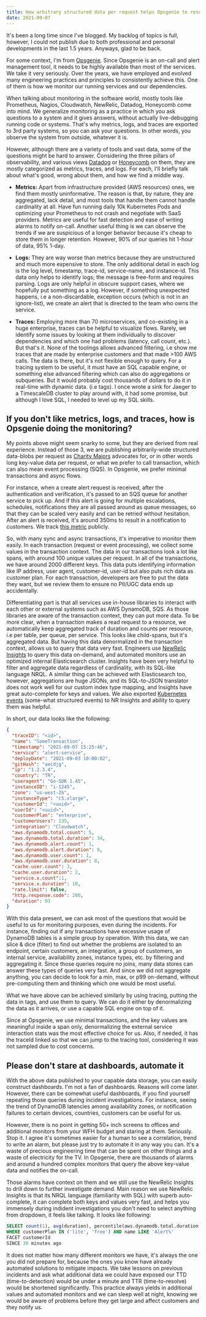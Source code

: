 ```yaml
---
title: How arbitrary structured data per request helps Opsgenie to resolve and prevent incidents
date: 2021-09-07
--- 
```


It's been a long time since I've blogged. My backlog of topics is full, however, I could not publish due to both professional and personal developments in the last 1.5 years. Anyways, glad to be back.

For some context, I'm from [Opsgenie](https://www.atlassian.com/software/opsgenie). Since Opsgenie is an on-call and alert management tool, it needs to be highly available than most of the services. We take it very seriously. Over the years, we have employed and evolved many engineering practices and principles to consistently achieve this. One of them is how we monitor our running services and our dependencies.

When talking about monitoring in the software world, mostly tools like Prometheus, Nagios, Cloudwatch, NewRelic, Datadog, Honeycomb come into mind. We generalize monitoring as a practice in which you ask questions to a system and it gives answers, without actually live-debugging running code or systems.  That's why metrics, logs, and traces are exported to 3rd party systems, so you can ask your questions. In other words, you observe the system from outside, whatever it is.

However, although there are a variety of tools and vast data, some of the questions might be hard to answer. Considering the three pillars of observability, and various views [Datadog](https://www.datadoghq.com/three-pillars-of-observability/) or [Honeycomb](https://www.honeycomb.io/blog/they-arent-pillars-theyre-lenses/) on them, they are mostly categorized as metrics, traces, and logs. For each, I'll briefly talk about what's good, wrong about them, and how we find a middle way.

- **Metrics:** Apart from infrastructure provided (AWS resources) ones, we find them mostly uninformative. The reason is that, by nature, they are aggregated, lack detail, and most tools that handle them cannot handle cardinality at all. Have fun running daily 10k Kubernetes Pods and optimizing your Prometheus to not crash and negotiate with SaaS providers. Metrics are useful for fast detection and ease of writing alarms to notify on-call. Another useful thing is we can observe the trends if we are suspicious of a longer behavior because it's cheap to store them in longer retention. However, 90% of our queries hit 1-hour of data, 95% 1-day.

- **Logs:** They are way worse than metrics because they are unstructured and much more expensive to store.  The only additional detail in each log is the log level, timestamp, trace-id, service-name, and instance-id. This data only helps to identify logs; the message is free-form and requires parsing. Logs are only helpful in obscure support cases, where we hopefully put something as a log. However, if something unexpected happens, i.e a non-discardable, exception occurs (which is not in an ignore-list), we create an alert that is directed to the team who owns the service.
- **Traces:** Employing more than 70 microservices, and co-existing in a huge enterprise, traces can be helpful to visualize flows. Rarely, we identify some issues by looking at them individually to discover dependencies and which one had problems (latency, call count, etc.). But that's it. None of the toolings allows advanced filtering, i.e show me traces that are made by enterprise customers and that made >100 AWS calls. The data is there, but it's not flexible enough to query. For a tracing system to be useful, it must have an SQL capable engine, or something else advanced filtering which can also do aggregations or subqueries. But it would probably cost thousands of dollars to do it in real-time with dynamic data. (i.e tags). I once wrote a sink for Jaeger to a TimescaleDB cluster to play around with, it had some promise, but although I love SQL, I needed to level up my SQL skills.

## If you don't like metrics, logs, and traces, how is Opsgenie doing the monitoring?

My points above might seem snarky to some, but they are derived from real experience. Instead of those 3, we are publishing arbitrarily-wide structured data-blobs per request as [Charity Majors](https://twitter.com/mipsytipsy/status/1434985888920924160) advocates for, or in other words long key-value data per request, or what we prefer to call transaction, which can also mean event processing (SQS). In Opsgenie, we prefer minimal transactions and async flows. 

For instance, when a create alert request is received, after the authentication and verification, it's passed to an SQS queue for another service to pick up. And if this alert is going for multiple escalations, schedules, notifications they are all passed around as queue messages, so that they can be scaled very easily and can be retried without hesitation. After an alert is received, it's around 350ms to result in a notification to customers. We track [this metric](https://opsgenie.status.atlassian.com/) publicly. 

So, with many sync and async transactions, it's imperative to monitor them easily. In each transaction (request or event processing), we collect some values in the transaction context. The data in our transactions look a lot like spans, with around 100 unique values per request. In all of the transactions, we have around 2000 different keys. This data puts identifying information like IP address, user agent, customer-id, user-id but also puts rich data as customer plan. For each transaction, developers are free to put the data they want, but we review them to ensure no PII/UGC data ends up accidentally. 

Differentiating part is that all services use in-house libraries to interact with each other or external systems such as AWS DynamoDB, SQS. As those libraries are aware of the transaction context, they can put more data. To be more clear, when a transaction makes a read request to a resource, we automatically keep aggregated track of duration and counts per resource, i.e per table, per queue, per service. This looks like child-spans, but it's aggregated data. But having this data denormalized in the transaction context, allows us to query that data very fast. Engineers use [NewRelic Insights](https://newrelic.com/products/insights) to query this data on-demand, and automated monitors use an optimized internal Elasticsearch cluster. Insights have been very helpful to filter and aggregate data regardless of cardinality, with its SQL-like language NRQL. A similar thing can be achieved with Elasticsearch too, however, aggregations are huge JSONs, and its SQL-to-JSON translator does not work well for our custom index type mapping, and Insights have great auto-complete for keys and values. We also exported [Kubernetes events](https://mustafaakin.dev/posts/2019-12-12-how-to-export-kubernetes-events-for-observability-and-alerting/) (some-what structured events) to NR Insights and ability to query them was helpful.

In short, our data looks like the following: 

```json
{
  "traceID": "<id>",
  "name": "SomeTransaction",
  "timestamp": "2021-09-07 15:25:46",
  "service": "alert-service",
  "deployDate": "2021-09-03 10:00:02",
  "gitHash": "aecdjg",
  "ip": "1.2.3.4",
  "country": "TR",
  "useragent": "Go-SDK 1.45",
  "instanceID": "i-1245",
  "zone": "us-west-2b",
  "instanceType": "c5.xlarge",
  "customerId": "<uuid>",
  "userId": "<uuid>",
  "customerPlan": "enterprise",
  "customerUsers": 135,
  "integration": "Cloudwatch",
  "aws.dynamodb.total.count": 5,
  "aws.dynamodb.total.duration": 34,
  "aws.dynamodb.alert.count": 1,
  "aws.dynamodb.alert.duration": 8,
  "aws.dynamodb.user.count": 1,
  "aws.dynamodb.user.duration": 8,
  "cache.user.count": 3,  
  "cache.user.duration": 2,
  "service.x.count":1,
  "service.x.duration": 10,
  "rate.limit": false,
  "http.response.code": 200,
  "duration": 93
}
```

With this data present, we can ask most of the questions that would be useful to us for monitoring purposes, even during the incidents. For instance, finding out if any transactions have excessive usage of DynamoDB tables is a simple group by operation. With this data, we can slice & dice (filter) to find out whether the problems are isolated to an endpoint, certain customers, an integration, a group of customers, an internal service, availability zones, instance types, etc. by filtering and aggregating it. Since those queries require no joins, many data stores can answer these types of queries very fast. And since we did not aggregate anything, you can decide to look for a min, max, or p99 on-demand, without pre-computing them and thinking which one would be most useful. 

What we have above can be achieved similarly by using tracing, putting the data in tags, and use them to query. We can do it either by denormalizing the data as it arrives, or use a capable SQL engine on top of it. 

Since at Opsgenie, we use minimal transactions, and the key values are meaningful inside a span only, denormalizing the external service interaction stats was the most effective choice for us. Also, if needed, it has the traceId linked so that we can jump to the tracing tool, considering it was not sampled due to cost concerns.

## Please don't stare at dashboards, automate it

With the above data published to your capable data storage, you can easily construct dashboards. I'm not a fan of dashboards. Reasons will come later. However, there can be somewhat useful dashboards, if you find yourself repeating those queries during incident investigations. For instance, seeing the trend of DynamoDB latencies among availability zones, or notification failures to certain devices, countries, customers can be useful for us. 

However, there is no point in getting 50+ inch screens to offices and additional monitors from your WFH budget and staring at them. Seriously. Stop it. I agree it's sometimes easier for a human to see a correlation, trend to write an alarm, but please just try to automate it in any way you can. It's a waste of precious engineering time that can be spent on other things and a waste of electricity for the TV. In Opsgenie, there are thousands of alarms and around a hundred complex monitors that query the above key-value data and notifies the on-call. 

Those alarms have context on them and we still use the NewRelic Insights to drill down to further investigate demand. Main reason we use NewRelic Insights is that its NRQL language (familiarity with SQL) with superb auto-complete, it can complete both keys and values very fast, and helps you immensely during indident investigations you don't need to select anything from dropdown, it feels like talking. It looks like following:

```sql
SELECT count(1), avg(duration), percentile(aws.dynamodb.total.duration, 95) FROM Transaction
WHERE customerPlan IN ('lite', 'free') AND name LIKE 'Alert%'
FACET customerId
SINCE 30 minutes ago
```

It does not matter how many different monitors we have, it's always the one you did not prepare for, because the ones you know have already automated solutions to mitigate impacts. We take lessons on previous incidents and ask what additional data we could have exposed our TTD (time-to-detection) would be under a minute and TTR (time-to-resolve) would be shortened significantly. This practice always yields in additional values and automated monitors and we can sleep well at night, knowing we would be aware of problems before they get large and affect customers and they notify us.